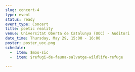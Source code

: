 ```yaml
---
slug: concert-4
type: event
status: ready
event_type: Concert
title: poetic reality
venue: Universitat Oberta de Catalunya (UOC) - Auditori
date_time: Thursday, May 29, 15:00 - 16:00
poster: poster_uoc.png
schedule:
  -  item: $moo-sic
  -  item: $refugi-de-fauna-salvatge-wildlife-refuge

---
```

